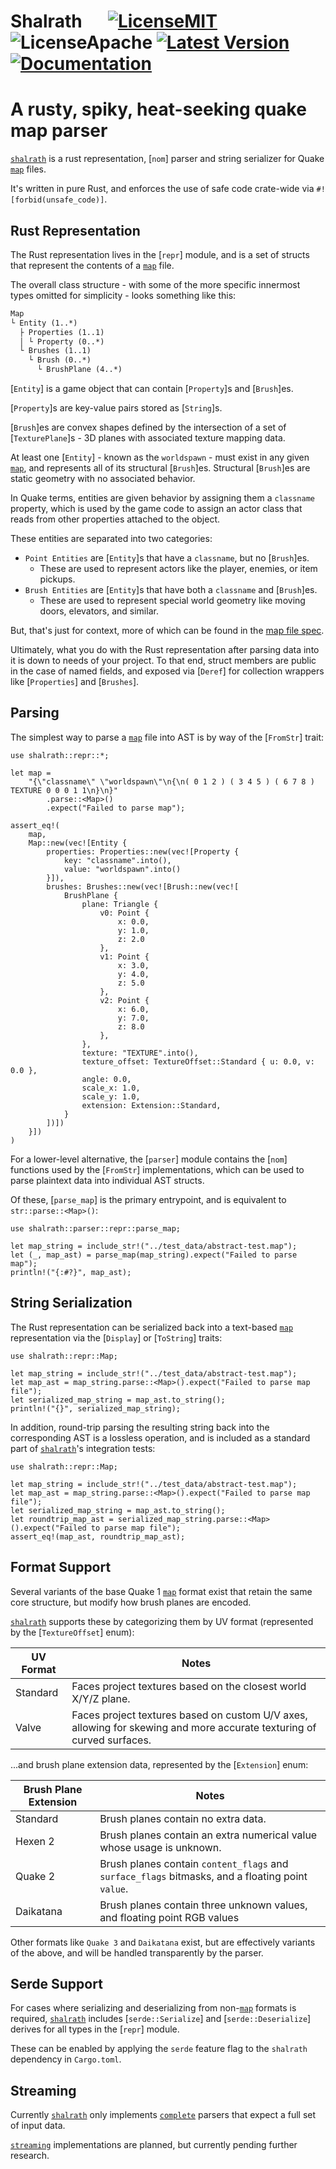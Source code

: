 # Shalrath &emsp; [![LicenseMIT]][mit] ![LicenseApache][apache] [![Latest Version]][crates.io] [![Documentation]][docs.rs]

[LicenseMIT]: https://img.shields.io/badge/license-MIT-blue.svg
[LicenseApache]: https://img.shields.io/badge/license-Apache-blue.svg
[mit]: LICENSE-MIT
[apache]: LICENSE-APACHE

[Latest Version]: https://img.shields.io/crates/v/shalrath.svg
[crates.io]: https://crates.io/crates/shalrath

[Documentation]: https://docs.rs/shalrath/badge.svg
[docs.rs]: https://docs.rs/shalrath

# A rusty, spiky, heat-seeking quake map parser
[`shalrath`](crate) is a rust representation, [`nom`] parser and string serializer for Quake [`map`](https://www.gamers.org/dEngine/quake/QDP/qmapspec.html) files.

It's written in pure Rust, and enforces the use of safe code crate-wide via `#![forbid(unsafe_code)]`.

## Rust Representation
The Rust representation lives in the [`repr`] module,
and is a set of structs that represent the contents of a [`map`](https://www.gamers.org/dEngine/quake/QDP/qmapspec.html) file.

The overall class structure - with some of the more specific innermost types omitted for simplicity - looks something like this:
```markdown
Map
└ Entity (1..*)
  ├ Properties (1..1)
  │ └ Property (0..*)
  └ Brushes (1..1)
    └ Brush (0..*)
      └ BrushPlane (4..*)
```

[`Entity`] is a game object that can contain [`Property`]s and [`Brush`]es.

[`Property`]s are key-value pairs stored as [`String`]s.

[`Brush`]es are convex shapes defined by the intersection of a set of [`TexturePlane`]s - 3D planes with associated texture mapping data.

At least one [`Entity`] - known as the `worldspawn` - must exist in any given [`map`](https://www.gamers.org/dEngine/quake/QDP/qmapspec.html), and represents all of its structural [`Brush`]es.
Structural [`Brush`]es are static geometry with no associated behavior.

In Quake terms, entities are given behavior by assigning them a `classname` property, which is used by the game code to assign an actor class that reads from other properties attached to the object.

These entities are separated into two categories:
- `Point Entities` are [`Entity`]s that have a `classname`, but no [`Brush`]es.
    - These are used to represent actors like the player, enemies, or item pickups.
- `Brush Entities` are  [`Entity`]s that have both a `classname` and [`Brush`]es.
    - These are used to represent special world geometry like moving doors, elevators, and similar.

But, that's just for context, more of which can be found in the [map file spec](https://www.gamers.org/dEngine/quake/QDP/qmapspec.html).

Ultimately, what you do with the Rust representation after parsing data into it is down to needs of your project.
To that end, struct members are public in the case of named fields, and exposed via [`Deref`] for collection wrappers like [`Properties`] and [`Brushes`].

## Parsing
The simplest way to parse a [`map`](https://www.gamers.org/dEngine/quake/QDP/qmapspec.html) file into AST is by way of the [`FromStr`] trait:
```
use shalrath::repr::*;

let map =
    "{\"classname\" \"worldspawn\"\n{\n( 0 1 2 ) ( 3 4 5 ) ( 6 7 8 ) TEXTURE 0 0 0 1 1\n}\n}"
        .parse::<Map>()
        .expect("Failed to parse map");

assert_eq!(
    map,
    Map::new(vec![Entity {
        properties: Properties::new(vec![Property {
            key: "classname".into(),
            value: "worldspawn".into()
        }]),
        brushes: Brushes::new(vec![Brush::new(vec![
            BrushPlane {
                plane: Triangle {
                    v0: Point {
                        x: 0.0,
                        y: 1.0,
                        z: 2.0
                    },
                    v1: Point {
                        x: 3.0,
                        y: 4.0,
                        z: 5.0
                    },
                    v2: Point {
                        x: 6.0,
                        y: 7.0,
                        z: 8.0
                    },
                },
                texture: "TEXTURE".into(),
                texture_offset: TextureOffset::Standard { u: 0.0, v: 0.0 },
                angle: 0.0,
                scale_x: 1.0,
                scale_y: 1.0,
                extension: Extension::Standard,
            }
        ])])
    }])
)
```

For a lower-level alternative, the [`parser`] module contains the [`nom`] functions used by the [`FromStr`] implementations,
which can be used to parse plaintext data into individual AST structs.

Of these, [`parse_map`] is the primary entrypoint, and is equivalent to `str::parse::<Map>()`:
```
use shalrath::parser::repr::parse_map;

let map_string = include_str!("../test_data/abstract-test.map");
let (_, map_ast) = parse_map(map_string).expect("Failed to parse map");
println!("{:#?}", map_ast);
```

## String Serialization
The Rust representation can be serialized back into a text-based [`map`](https://www.gamers.org/dEngine/quake/QDP/qmapspec.html) representation via the [`Display`] or [`ToString`] traits:
```
use shalrath::repr::Map;

let map_string = include_str!("../test_data/abstract-test.map");
let map_ast = map_string.parse::<Map>().expect("Failed to parse map file");
let serialized_map_string = map_ast.to_string();
println!("{}", serialized_map_string);
```

In addition, round-trip parsing the resulting string back into the corresponding AST is a lossless operation,
and is included as a standard part of [`shalrath`](crate)'s integration tests:
```
use shalrath::repr::Map;

let map_string = include_str!("../test_data/abstract-test.map");
let map_ast = map_string.parse::<Map>().expect("Failed to parse map file");
let serialized_map_string = map_ast.to_string();
let roundtrip_map_ast = serialized_map_string.parse::<Map>().expect("Failed to parse map file");
assert_eq!(map_ast, roundtrip_map_ast);
```

## Format Support
Several variants of the base Quake 1 [`map`](https://www.gamers.org/dEngine/quake/QDP/qmapspec.html) format exist that retain the same core structure, but modify how brush planes are encoded.

[`shalrath`](crate) supports these by categorizing them by UV format (represented by the [`TextureOffset`] enum):

| UV Format| Notes                                                                                                                 |
| -------- | --------------------------------------------------------------------------------------------------------------------- |
| Standard | Faces project textures based on the closest world X/Y/Z plane.                                                        |
| Valve    | Faces project textures based on custom U/V axes, allowing for skewing and more accurate texturing of curved surfaces. |

...and brush plane extension data, represented by the [`Extension`] enum:

| Brush Plane Extension | Notes                                                                                            |
| --------------------- | ------------------------------------------------------------------------------------------------ |
| Standard              | Brush planes contain no extra data.                                                              |
| Hexen 2               | Brush planes contain an extra numerical value whose usage is unknown.                            |
| Quake 2               | Brush planes contain `content_flags` and `surface_flags` bitmasks, and a floating point `value`. |
| Daikatana             | Brush planes contain three unknown values, and floating point RGB values                         |

Other formats like `Quake 3` and `Daikatana` exist, but are effectively variants of the above, and will be handled transparently by the parser.

## Serde Support
For cases where serializing and deserializing from non-[`map`](https://www.gamers.org/dEngine/quake/QDP/qmapspec.html) formats is required,
[`shalrath`](crate) includes [`serde::Serialize`] and [`serde::Deserialize`] derives for all types in the [`repr`] module.

These can be enabled by applying the `serde` feature flag to the `shalrath` dependency in `Cargo.toml`.

## Streaming
Currently [`shalrath`](crate) only implements [`complete`](nom#streaming--complete) parsers that expect a full set of input data.

[`streaming`](nom#streaming--complete) implementations are planned, but currently pending further research.
